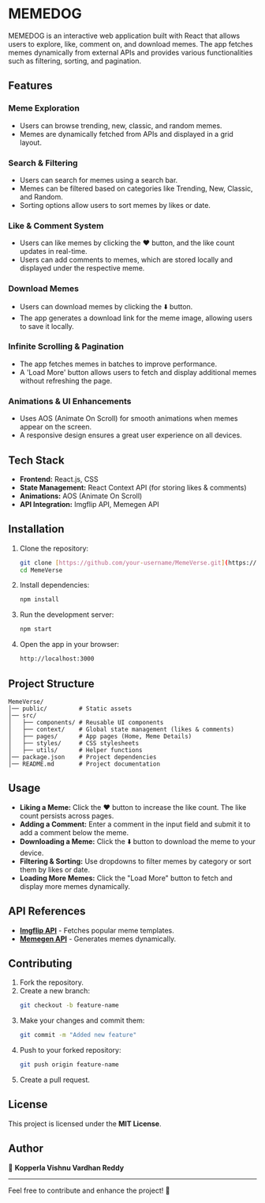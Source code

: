 # MEMEDOG

MEMEDOG is an interactive web application built with React that allows users to explore, like, comment on, and download memes. The app fetches memes dynamically from external APIs and provides various functionalities such as filtering, sorting, and pagination.

## Features
### Meme Exploration
- Users can browse trending, new, classic, and random memes.
- Memes are dynamically fetched from APIs and displayed in a grid layout.

### Search & Filtering
- Users can search for memes using a search bar.
- Memes can be filtered based on categories like Trending, New, Classic, and Random.
- Sorting options allow users to sort memes by likes or date.

### Like & Comment System
- Users can like memes by clicking the ❤️ button, and the like count updates in real-time.
- Users can add comments to memes, which are stored locally and displayed under the respective meme.

### Download Memes
- Users can download memes by clicking the ⬇️ button.
- The app generates a download link for the meme image, allowing users to save it locally.

### Infinite Scrolling & Pagination
- The app fetches memes in batches to improve performance.
- A 'Load More' button allows users to fetch and display additional memes without refreshing the page.

### Animations & UI Enhancements
- Uses AOS (Animate On Scroll) for smooth animations when memes appear on the screen.
- A responsive design ensures a great user experience on all devices.

## Tech Stack
- **Frontend:** React.js, CSS
- **State Management:** React Context API (for storing likes & comments)
- **Animations:** AOS (Animate On Scroll)
- **API Integration:** Imgflip API, Memegen API

## Installation
1. Clone the repository:
   ```sh
   git clone [https://github.com/your-username/MemeVerse.git](https://github.com/Vishnukvvr/MEMEDOG)
   cd MemeVerse
   ```
2. Install dependencies:
   ```sh
   npm install
   ```
3. Run the development server:
   ```sh
   npm start
   ```
4. Open the app in your browser:
   ```sh
   http://localhost:3000
   ```

## Project Structure
```
MemeVerse/
│── public/         # Static assets
│── src/
│   ├── components/ # Reusable UI components
│   ├── context/    # Global state management (likes & comments)
│   ├── pages/      # App pages (Home, Meme Details)
│   ├── styles/     # CSS stylesheets
│   ├── utils/      # Helper functions
│── package.json    # Project dependencies
│── README.md       # Project documentation
```

## Usage
- **Liking a Meme:** Click the ❤️ button to increase the like count. The like count persists across pages.
- **Adding a Comment:** Enter a comment in the input field and submit it to add a comment below the meme.
- **Downloading a Meme:** Click the ⬇️ button to download the meme to your device.
- **Filtering & Sorting:** Use dropdowns to filter memes by category or sort them by likes or date.
- **Loading More Memes:** Click the "Load More" button to fetch and display more memes dynamically.

## API References
- **[Imgflip API](https://api.imgflip.com/get_memes)** - Fetches popular meme templates.
- **[Memegen API](https://api.memegen.link/images)** - Generates memes dynamically.

## Contributing
1. Fork the repository.
2. Create a new branch:
   ```sh
   git checkout -b feature-name
   ```
3. Make your changes and commit them:
   ```sh
   git commit -m "Added new feature"
   ```
4. Push to your forked repository:
   ```sh
   git push origin feature-name
   ```
5. Create a pull request.

## License
This project is licensed under the **MIT License**.

## Author
👤 **Kopperla Vishnu Vardhan Reddy**

---
Feel free to contribute and enhance the project! 🚀

